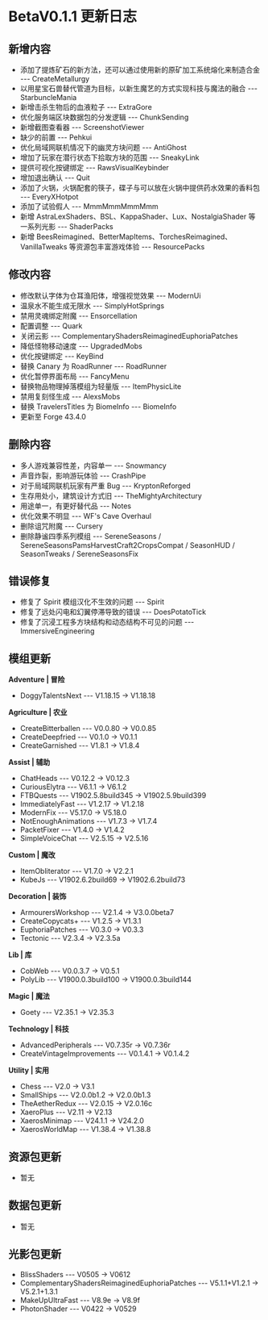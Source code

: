 # BetaV0.1.1 更新日志

## 新增内容

- 添加了提炼矿石的新方法，还可以通过使用新的原矿加工系统熔化来制造合金 --- CreateMetallurgy
- 以用星宝石兽替代管道为目标，以新生魔艺的方式实现科技与魔法的融合 --- StarbuncleMania
- 新增击杀生物后的血液粒子 --- ExtraGore
- 优化服务端区块数据包的分发逻辑 --- ChunkSending
- 新增截图查看器 --- ScreenshotViewer
- 缺少的前置 --- Pehkui
- 优化局域网联机情况下的幽灵方块问题 --- AntiGhost
- 增加了玩家在潜行状态下拾取方块的范围 --- SneakyLink
- 提供可视化按键绑定 --- RawsVisualKeybinder
- 增加退出确认 --- Quit
- 添加了火锅，火锅配套的筷子，碟子与可以放在火锅中提供药水效果的香料包 --- EveryXHotpot
- 添加了试验假人 --- MmmMmmMmmMmm
- 新增 AstraLexShaders、BSL、KappaShader、Lux、NostalgiaShader 等一系列光影 --- ShaderPacks
- 新增 BeesReimagined、BetterMapItems、TorchesReimagined、VanillaTweaks 等资源包丰富游戏体验 --- ResourcePacks


## 修改内容

- 修改默认字体为仓耳渔阳体，增强视觉效果 --- ModernUi
- 温泉水不能生成无限水 --- SimplyHotSprings
- 禁用灵魂绑定附魔 --- Ensorcellation
- 配置调整 --- Quark
- 关闭云影 --- ComplementaryShadersReimaginedEuphoriaPatches
- 降低怪物移动速度 --- UpgradedMobs
- 优化按键绑定 --- KeyBind
- 替换 Canary 为 RoadRunner --- RoadRunner
- 优化暂停界面布局 --- FancyMenu
- 替换物品物理掉落模组为轻量版 --- ItemPhysicLite
- 禁用复刻怪生成 --- AlexsMobs
- 替换 TravelersTitles 为 BiomeInfo --- BiomeInfo
- 更新至 Forge 43.4.0


## 删除内容

- 多人游戏兼容性差，内容单一 --- Snowmancy
- 声音炸裂，影响游玩体验 --- CrashPipe
- 对于局域网联机玩家有严重 Bug --- KryptonReforged
- 生存用处小，建筑设计方式旧 --- TheMightyArchitectury
- 用途单一，有更好替代品 --- Notes
- 优化效果不明显 --- WF's Cave Overhaul
- 删除诅咒附魔 --- Cursery
- 删除静谧四季系列模组 --- SereneSeasons / SereneSeasonsPamsHarvestCraft2CropsCompat / SeasonHUD / SeasonTweaks / SereneSeasonsFix


## 错误修复

- 修复了 Spirit 模组汉化不生效的问题 --- Spirit
- 修复了远处闪电和幻翼停滞导致的错误 --- DoesPotatoTick
- 修复了沉浸工程多方块结构和动态结构不可见的问题 --- ImmersiveEngineering

## 模组更新

**Adventure | 冒险**

- DoggyTalentsNext --- V1.18.15 -> V1.18.18

**Agriculture | 农业**

- CreateBitterballen --- V0.0.80 -> V0.0.85
- CreateDeepfried --- V0.1.0 -> V0.1.1
- CreateGarnished --- V1.8.1 -> V1.8.4

**Assist | 辅助**

- ChatHeads --- V0.12.2 -> V0.12.3
- CuriousElytra --- V6.1.1 -> V6.1.2
- FTBQuests --- V1902.5.8build345 -> V1902.5.9build399
- ImmediatelyFast --- V1.2.17 -> V1.2.18
- ModernFix --- V5.17.0 -> V5.18.0
- NotEnoughAnimations --- V1.7.3 -> V1.7.4
- PacketFixer --- V1.4.0 -> V1.4.2
- SimpleVoiceChat --- V2.5.15 -> V2.5.16

**Custom | 魔改**

- ItemObliterator --- V1.7.0 -> V2.2.1
- KubeJs --- V1902.6.2build69 -> V1902.6.2build73

**Decoration | 装饰**

- ArmourersWorkshop --- V2.1.4 -> V3.0.0beta7
- CreateCopycats+ --- V1.2.5 -> V1.3.1
- EuphoriaPatches --- V0.3.0 -> V0.3.3
- Tectonic --- V2.3.4 -> V2.3.5a

**Lib | 库**

- CobWeb --- V0.0.3.7 -> V0.5.1
- PolyLib --- V1900.0.3build100 -> V1900.0.3build144

**Magic | 魔法**

- Goety --- V2.35.1 -> V2.35.3

**Technology | 科技**

- AdvancedPeripherals --- V0.7.35r -> V0.7.36r
- CreateVintageImprovements --- V0.1.4.1 -> V0.1.4.2

**Utility | 实用**

- Chess --- V2.0 -> V3.1
- SmallShips --- V2.0.0b1.2 -> V2.0.0b1.3
- TheAetherRedux --- V2.0.15 -> V2.0.16c
- XaeroPlus --- V2.11 -> V2.13
- XaerosMinimap --- V24.1.1 -> V24.2.0
- XaerosWorldMap --- V1.38.4 -> V1.38.8

## 资源包更新

- 暂无

## 数据包更新

- 暂无

## 光影包更新

- BlissShaders --- V0505 -> V0612
- ComplementaryShadersReimaginedEuphoriaPatches --- V5.1.1+V1.2.1 -> V5.2.1+1.3.1
- MakeUpUltraFast --- V8.9e -> V8.9f
- PhotonShader --- V0422 -> V0529
